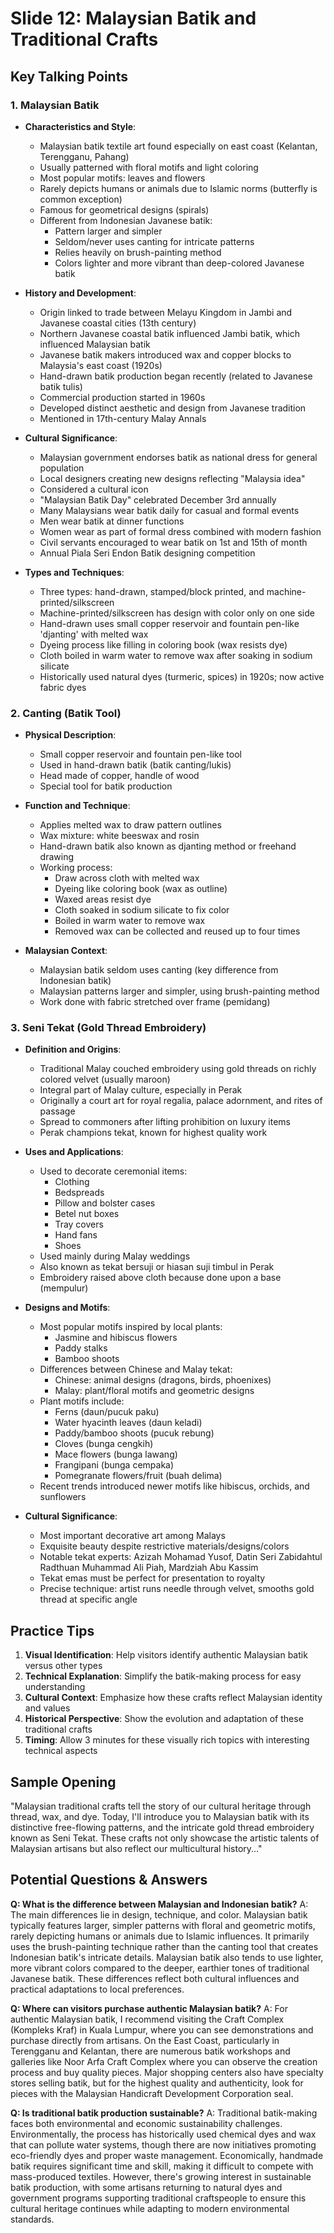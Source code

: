 # Slide 12: Malaysian Batik and Traditional Crafts

## Key Talking Points

### 1. Malaysian Batik
- **Characteristics and Style**:
  - Malaysian batik textile art found especially on east coast (Kelantan, Terengganu, Pahang)
  - Usually patterned with floral motifs and light coloring
  - Most popular motifs: leaves and flowers
  - Rarely depicts humans or animals due to Islamic norms (butterfly is common exception)
  - Famous for geometrical designs (spirals)
  - Different from Indonesian Javanese batik:
    - Pattern larger and simpler
    - Seldom/never uses canting for intricate patterns
    - Relies heavily on brush-painting method
    - Colors lighter and more vibrant than deep-colored Javanese batik

- **History and Development**:
  - Origin linked to trade between Melayu Kingdom in Jambi and Javanese coastal cities (13th century)
  - Northern Javanese coastal batik influenced Jambi batik, which influenced Malaysian batik
  - Javanese batik makers introduced wax and copper blocks to Malaysia's east coast (1920s)
  - Hand-drawn batik production began recently (related to Javanese batik tulis)
  - Commercial production started in 1960s
  - Developed distinct aesthetic and design from Javanese tradition
  - Mentioned in 17th-century Malay Annals

- **Cultural Significance**:
  - Malaysian government endorses batik as national dress for general population
  - Local designers creating new designs reflecting "Malaysia idea"
  - Considered a cultural icon
  - "Malaysian Batik Day" celebrated December 3rd annually
  - Many Malaysians wear batik daily for casual and formal events
  - Men wear batik at dinner functions
  - Women wear as part of formal dress combined with modern fashion
  - Civil servants encouraged to wear batik on 1st and 15th of month
  - Annual Piala Seri Endon Batik designing competition

- **Types and Techniques**:
  - Three types: hand-drawn, stamped/block printed, and machine-printed/silkscreen
  - Machine-printed/silkscreen has design with color only on one side
  - Hand-drawn uses small copper reservoir and fountain pen-like 'djanting' with melted wax
  - Dyeing process like filling in coloring book (wax resists dye)
  - Cloth boiled in warm water to remove wax after soaking in sodium silicate
  - Historically used natural dyes (turmeric, spices) in 1920s; now active fabric dyes

### 2. Canting (Batik Tool)
- **Physical Description**:
  - Small copper reservoir and fountain pen-like tool
  - Used in hand-drawn batik (batik canting/lukis)
  - Head made of copper, handle of wood
  - Special tool for batik production

- **Function and Technique**:
  - Applies melted wax to draw pattern outlines
  - Wax mixture: white beeswax and rosin
  - Hand-drawn batik also known as djanting method or freehand drawing
  - Working process:
    - Draw across cloth with melted wax
    - Dyeing like coloring book (wax as outline)
    - Waxed areas resist dye
    - Cloth soaked in sodium silicate to fix color
    - Boiled in warm water to remove wax
    - Removed wax can be collected and reused up to four times

- **Malaysian Context**:
  - Malaysian batik seldom uses canting (key difference from Indonesian batik)
  - Malaysian patterns larger and simpler, using brush-painting method
  - Work done with fabric stretched over frame (pemidang)

### 3. Seni Tekat (Gold Thread Embroidery)
- **Definition and Origins**:
  - Traditional Malay couched embroidery using gold threads on richly colored velvet (usually maroon)
  - Integral part of Malay culture, especially in Perak
  - Originally a court art for royal regalia, palace adornment, and rites of passage
  - Spread to commoners after lifting prohibition on luxury items
  - Perak champions tekat, known for highest quality work

- **Uses and Applications**:
  - Used to decorate ceremonial items:
    - Clothing
    - Bedspreads
    - Pillow and bolster cases
    - Betel nut boxes
    - Tray covers
    - Hand fans
    - Shoes
  - Used mainly during Malay weddings
  - Also known as tekat bersuji or hiasan suji timbul in Perak
  - Embroidery raised above cloth because done upon a base (mempulur)

- **Designs and Motifs**:
  - Most popular motifs inspired by local plants:
    - Jasmine and hibiscus flowers
    - Paddy stalks
    - Bamboo shoots
  - Differences between Chinese and Malay tekat:
    - Chinese: animal designs (dragons, birds, phoenixes)
    - Malay: plant/floral motifs and geometric designs
  - Plant motifs include:
    - Ferns (daun/pucuk paku)
    - Water hyacinth leaves (daun keladi)
    - Paddy/bamboo shoots (pucuk rebung)
    - Cloves (bunga cengkih)
    - Mace flowers (bunga lawang)
    - Frangipani (bunga cempaka)
    - Pomegranate flowers/fruit (buah delima)
  - Recent trends introduced newer motifs like hibiscus, orchids, and sunflowers

- **Cultural Significance**:
  - Most important decorative art among Malays
  - Exquisite beauty despite restrictive materials/designs/colors
  - Notable tekat experts: Azizah Mohamad Yusof, Datin Seri Zabidahtul Radthuan Muhammad Ali Piah, Mardziah Abu Kassim
  - Tekat emas must be perfect for presentation to royalty
  - Precise technique: artist runs needle through velvet, smooths gold thread at specific angle

## Practice Tips

1. **Visual Identification**: Help visitors identify authentic Malaysian batik versus other types
2. **Technical Explanation**: Simplify the batik-making process for easy understanding
3. **Cultural Context**: Emphasize how these crafts reflect Malaysian identity and values
4. **Historical Perspective**: Show the evolution and adaptation of these traditional crafts
5. **Timing**: Allow 3 minutes for these visually rich topics with interesting technical aspects

## Sample Opening

"Malaysian traditional crafts tell the story of our cultural heritage through thread, wax, and dye. Today, I'll introduce you to Malaysian batik with its distinctive free-flowing patterns, and the intricate gold thread embroidery known as Seni Tekat. These crafts not only showcase the artistic talents of Malaysian artisans but also reflect our multicultural history..."

## Potential Questions & Answers

**Q: What is the difference between Malaysian and Indonesian batik?**
A: The main differences lie in design, technique, and color. Malaysian batik typically features larger, simpler patterns with floral and geometric motifs, rarely depicting humans or animals due to Islamic influences. It primarily uses the brush-painting technique rather than the canting tool that creates Indonesian batik's intricate details. Malaysian batik also tends to use lighter, more vibrant colors compared to the deeper, earthier tones of traditional Javanese batik. These differences reflect both cultural influences and practical adaptations to local preferences.

**Q: Where can visitors purchase authentic Malaysian batik?**
A: For authentic Malaysian batik, I recommend visiting the Craft Complex (Kompleks Kraf) in Kuala Lumpur, where you can see demonstrations and purchase directly from artisans. On the East Coast, particularly in Terengganu and Kelantan, there are numerous batik workshops and galleries like Noor Arfa Craft Complex where you can observe the creation process and buy quality pieces. Major shopping centers also have specialty stores selling batik, but for the highest quality and authenticity, look for pieces with the Malaysian Handicraft Development Corporation seal.

**Q: Is traditional batik production sustainable?**
A: Traditional batik-making faces both environmental and economic sustainability challenges. Environmentally, the process has historically used chemical dyes and wax that can pollute water systems, though there are now initiatives promoting eco-friendly dyes and proper waste management. Economically, handmade batik requires significant time and skill, making it difficult to compete with mass-produced textiles. However, there's growing interest in sustainable batik production, with some artisans returning to natural dyes and government programs supporting traditional craftspeople to ensure this cultural heritage continues while adapting to modern environmental standards.
